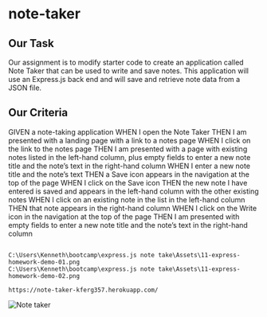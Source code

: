 # note-taker

## Our Task
Our assignment is to modify starter code to create an application called Note Taker that can be used to write and save notes. 
This application will use an Express.js back end and will save and retrieve note data from a JSON file.

## Our Criteria 
GIVEN a note-taking application
WHEN I open the Note Taker
THEN I am presented with a landing page with a link to a notes page
WHEN I click on the link to the notes page
THEN I am presented with a page with existing notes listed in the left-hand column, plus empty fields to enter
a new note title and the note’s text in the right-hand column
WHEN I enter a new note title and the note’s text
THEN a Save icon appears in the navigation at the top of the page
WHEN I click on the Save icon
THEN the new note I have entered is saved and appears in the left-hand column with the other existing notes
WHEN I click on an existing note in the list in the left-hand column
THEN that note appears in the right-hand column
WHEN I click on the Write icon in the navigation at the top of the page
THEN I am presented with empty fields to enter a new note title and the note’s text in the right-hand column
```

C:\Users\Kenneth\bootcamp\express.js note take\Assets\11-express-homework-demo-01.png
C:\Users\Kenneth\bootcamp\express.js note take\Assets\11-express-homework-demo-02.png

https://note-taker-kferg357.herokuapp.com/
```
![Note taker](https://user-images.githubusercontent.com/79925523/130669617-cc910c1f-d794-46b6-9336-b520c3145daf.PNG)

